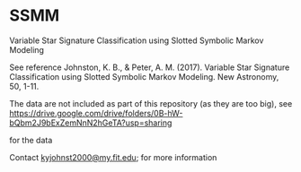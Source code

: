 # SSMM
Variable Star Signature Classification using Slotted Symbolic Markov Modeling


See reference
Johnston, K. B., & Peter, A. M. (2017). Variable Star Signature Classification using 
Slotted Symbolic Markov Modeling. New Astronomy, 50, 1-11.

The data are not included as part of this repository (as they are too big), see
https://drive.google.com/drive/folders/0B-hW-bQbm2J9bExZemNnN2hGeTA?usp=sharing

for the data

Contact kyjohnst2000@my.fit.edu; for more information